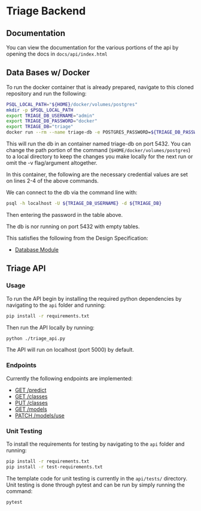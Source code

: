 # Triage Backend

## Documentation

You can view the documentation for the various portions of the api by opening the docs in `docs/api/index.html`

## Data Bases w/ Docker
To run the docker container that is already prepared, navigate to this cloned repository and run the following:

```bash
PSQL_LOCAL_PATH="${HOME}/docker/volumes/postgres"
mkdir -p $PSQL_LOCAL_PATH
export TRIAGE_DB_USERNAME="admin"
export TRIAGE_DB_PASSWORD="docker"
export TRIAGE_DB="triage"
docker run --rm --name triage-db -e POSTGRES_PASSWORD=${TRIAGE_DB_PASSWORD} -e POSTGRES_USER=${TRIAGE_DB_USERNAME} -e POSTGRES_DB=${TRIAGE_DB} -d -p 5432:5432 -v ${PSQL_LOCAL_PATH}:/var/lib/postgresql/data postgres:13-alpine 
```

This will run the db in an container named triage-db on port 5432. You can change the path portion of the command (`$HOME/docker/volumes/postgres`) to a local directory to keep the changes you make locally for the next run or omit the -v flag/argument altogether.

In this container, the following are the necessary credential values are set on lines 2-4 of the above commands.

We can connect to the db via the command line with:

```bash
psql -h localhost -U ${TRIAGE_DB_USERNAME} -d ${TRIAGE_DB}
```

Then entering the password in the table above.

The db is nor running on port 5432 with empty tables.

This satisfies the following from the Design Specification:
- [Database Module](https://github.com/TriageCapacityPlanning/Triage/wiki/Design#database-module)

## Triage API
### Usage
To run the API begin by installing the required python dependencies by navigating to the `api` folder and running:

```bash
pip install -r requirements.txt
```

Then run the API locally by running:
```bash
python ./triage_api.py
```

The API will run on localhost (port 5000) by default.

### Endpoints
Currently the following endpoints are implemented:
- [GET /predict](https://github.com/TriageCapacityPlanning/Triage/wiki/Design#get-v1predict)
- [GET /classes](https://github.com/TriageCapacityPlanning/Triage/wiki/Design#get-v1classes)
- [PUT /classes](https://github.com/TriageCapacityPlanning/Triage/wiki/Design#put-v1classes)
- [GET /models](https://github.com/TriageCapacityPlanning/Triage/wiki/Design#get-v1models)
- [PATCH /models/use](https://github.com/TriageCapacityPlanning/Triage/wiki/Design#patch-v1modelsuse)

### Unit Testing
To install the requirements for testing by navigating to the `api` folder and running:

```bash
pip install -r requirements.txt
pip install -r test-requirements.txt 
```

The template code for unit testing is currently in the `api/tests/` directory. Unit testing is done through pytest and can be run by simply running the command:
```bash
pytest
```
